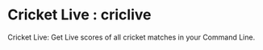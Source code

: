 Cricket Live : criclive
========================

Cricket Live: Get Live scores of all cricket matches in your Command Line.
